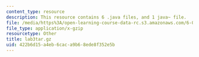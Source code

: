 ```yaml
---
content_type: resource
description: This resource contains 6 .java files, and 1 java~ file.
file: /media/https%3A/open-learning-course-data-rc.s3.amazonaws.com/6-092-java-preparation-for-6-170-january-iap-2006/422b6d15a4eb6caca9b68ede8f352e5b_lab3tar.gz
file_type: application/x-gzip
resourcetype: Other
title: lab3tar.gz
uid: 422b6d15-a4eb-6cac-a9b6-8ede8f352e5b
---
```


